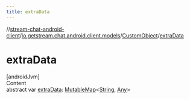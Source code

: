 ```yaml
---
title: extraData
---
```

//[stream-chat-android-client](../../../index.md)/[io.getstream.chat.android.client.models](../index.md)/[CustomObject](index.md)/[extraData](extraData.md)



# extraData  
[androidJvm]  
Content  
abstract var [extraData](extraData.md): [MutableMap](https://kotlinlang.org/api/latest/jvm/stdlib/kotlin.collections/-mutable-map/index.html)&lt;[String](https://kotlinlang.org/api/latest/jvm/stdlib/kotlin/-string/index.html), [Any](https://kotlinlang.org/api/latest/jvm/stdlib/kotlin/-any/index.html)&gt;  



